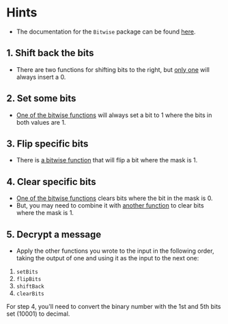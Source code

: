 # Hints

- The documentation for the `Bitwise` package can be found [here][bitwise-docs].

## 1. Shift back the bits

- There are two functions for shifting bits to the right, but [only one][bitwise-shiftRightZfBy] will always insert a 0.

## 2. Set some bits

- [One of the bitwise functions][bitwise-or] will always set a bit to 1 where the bits in both values are 1.

## 3. Flip specific bits

- There is [a bitwise function][bitwise-xor] that will flip a bit where the mask is 1.

## 4. Clear specific bits

- [One of the bitwise functions][bitwise-and] clears bits where the bit in the mask is 0.
- But, you may need to combine it with [another function][bitwise-complement] to clear bits where the mask is 1.

## 5. Decrypt a message

- Apply the other functions you wrote to the input in the following order, taking the output of one and using it as the input to the next one:

1. `setBits`
2. `flipBits`
3. `shiftBack`
4. `clearBits`

For step 4, you'll need to convert the binary number with the 1st and 5th bits set (10001) to decimal.

[bitwise-docs]: https://package.elm-lang.org/packages/elm/core/latest/Bitwise
[bitwise-shiftRightZfBy]: https://package.elm-lang.org/packages/elm/core/latest/Bitwise#shiftRightZfBy
[bitwise-or]: https://package.elm-lang.org/packages/elm/core/latest/Bitwise#or
[bitwise-xor]: https://package.elm-lang.org/packages/elm/core/latest/Bitwise#xor
[bitwise-complement]: https://package.elm-lang.org/packages/elm/core/latest/Bitwise#complement
[bitwise-and]: https://package.elm-lang.org/packages/elm/core/latest/Bitwise#and